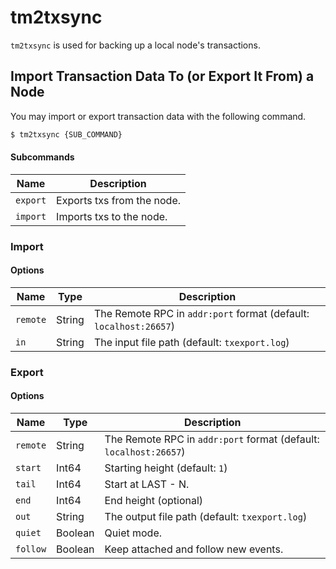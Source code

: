 # tm2txsync

`tm2txsync` is used for backing up a local node's transactions.

## Import Transaction Data To (or Export It From) a Node

You may import or export transaction data with the following command.

```bash
$ tm2txsync {SUB_COMMAND}
```

#### **Subcommands**

| Name     | Description                |
| -------- | -------------------------- |
| `export` | Exports txs from the node. |
| `import` | Imports txs to the node.   |

### Import

#### **Options**

| Name     | Type   | Description                                                       |
| -------- | ------ | ----------------------------------------------------------------- |
| `remote` | String | The Remote RPC in `addr:port` format (default: `localhost:26657`) |
| `in`     | String | The input file path (default: `txexport.log`)                     |

### Export

#### **Options**

| Name     | Type    | Description                                                       |
| -------- | ------- | ----------------------------------------------------------------- |
| `remote` | String  | The Remote RPC in `addr:port` format (default: `localhost:26657`) |
| `start`  | Int64   | Starting height (default: `1`)                                    |
| `tail`   | Int64   | Start at LAST - N.                                                |
| `end`    | Int64   | End height (optional)                                             |
| `out`    | String  | The output file path (default: `txexport.log`)                    |
| `quiet`  | Boolean | Quiet mode.                                                       |
| `follow` | Boolean | Keep attached and follow new events.                              |
